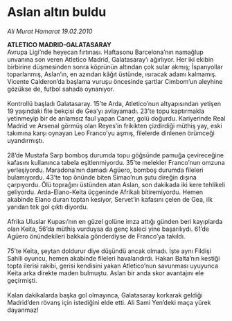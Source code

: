 # Aslan altın buldu

*Ali Murat Hamarat 19.02.2010*

<div class="taraf_structure_2col_1zq">
<div class="margen_n">



 <p><b>ATLETICO MADRID-GALATASARAY</b> <br/>Avrupa Ligi’nde heyecan fırtınası. Haftasonu Barcelona’nın namağlup unvanına son veren Atletico Madrid, Galatasaray’ı ağırlıyor. Her iki ekibin birbirine düşmesinden sonra köprünün altından çok sular akmış; İspanyollar toparlanmış, Aslan’ın, en azından kâğıt üstünde, ısıracak adamı kalmamış. Vicente Calderon’da başlama vuruşu öncesinde şartlar Cimbom’un aleyhine gözükse de, futbol sahada oynanıyor. <br/><br/>Kontrollü başladı Galatasaray. 15’te Arda, Atletico’nun altyapısından yetişen 19 yaşındaki file bekçisi de Gea’yı avlayamadı. 23’te topu kaptırmakla yetinmeyip bir de anlamsız faul yapan Caner, golü doğurdu. Kariyerinde Real Madrid ve Arsenal görmüş olan Reyes’in frikikten çizdirdiği müthiş yay, eski takımına karşı oynayan Leo Franco’yu aşmış, filelerde dinlenen örümceği uyandırmıştı. <br/><br/>28’de Mustafa Sarp bomboş durumda topu göğsünde pamuğa çevireceğine kafasını kullanınca tabela eşitlenmiyordu. 35’te melekler Franco’nun omzuna yerleşiyordu. Maradona’nın damadı Agüero, bomboş durumda fileleri bulamıyordu. 43’te top önünde biten Simao’nun şutu direğin dışına çarpıyordu. Ölü toprağını üstünden atan Aslan, son dakikada iki kere tehlikeli geliyordu. Arda-Elano-Keita üçgeninde Afrikalı bitiremiyordu. Hemen akabinde Elano duran toptan kesiyor, Servet’in kafasını çelen de Gea, ilk yarıdan tek gol çıktı diyordu. <br/><br/>Afrika Uluslar Kupası’nın en güzel golüne imza attığı günden beri kayıplarda olan Keita, 56’da müthiş vurduysa da genç kaleci yine başarılıydı. 61’de Agüero önündekileri bakkala gönderdiyse de Franco’ya takıldı. <br/><br/>75’te Keita, şeytan doldurur diye düşündü ancak olmadı. İşte aynı Fildişi Sahili oyuncu, hemen akabinde fileleri havalandırdı. Hakan Balta’nın kestiği topta ilerisi rakibi, gerisi kendisini yakan Atletico’nun savunması uyuyunca Keita arka direkte maden bulmuştu. Aslan bir anda skor avantajını ele geçirmişti. <br/><br/>Kalan dakikalarda başka gol olmayınca, Galatasaray korkarak geldiği Madrid’den rövanş için istediğini elde etti. Ali Sami Yen’deki maça yürek dayanmaz!</p>
<br/>
<br/>
<br/>



<br/>


<div id="taraf_not">
</div>

</div>


</div>
